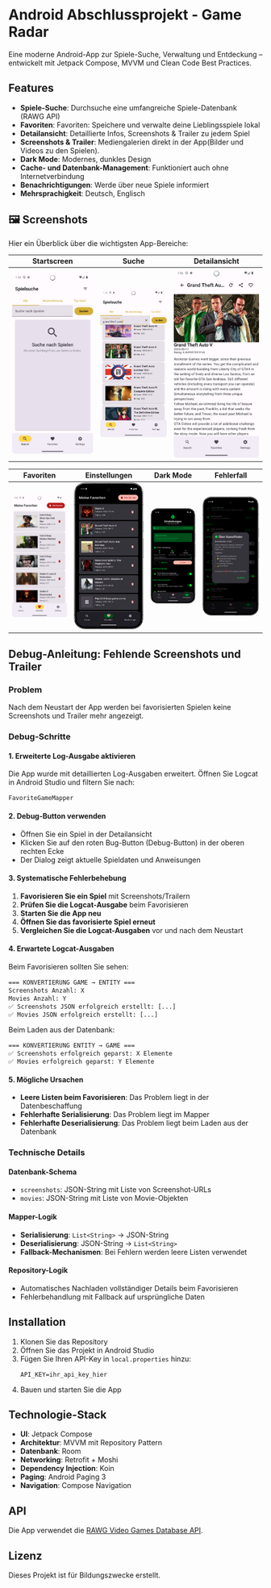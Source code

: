 # Android Abschlussprojekt - Game Radar

Eine moderne Android-App zur Spiele-Suche, Verwaltung und Entdeckung – entwickelt mit Jetpack
Compose, MVVM und Clean Code Best Practices.

## Features

- **Spiele-Suche**: Durchsuche eine umfangreiche Spiele-Datenbank (RAWG API)
- **Favoriten**: Favoriten: Speichere und verwalte deine Lieblingsspiele lokal
- **Detailansicht**: Detaillierte Infos, Screenshots & Trailer zu jedem Spiel
- **Screenshots & Trailer**: Mediengalerien direkt in der App(Bilder und Videos zu den Spielen).
- **Dark Mode**: Modernes, dunkles Design
- **Cache- und Datenbank-Management**: Funktioniert auch ohne Internetverbindung
- **Benachrichtigungen**: Werde über neue Spiele informiert
- **Mehrsprachigkeit**: Deutsch, Englisch

## 🖼️ Screenshots

Hier ein Überblick über die wichtigsten App-Bereiche:

| Startscreen               | Suche                     | Detailansicht              |
|---------------------------|---------------------------|----------------------------|
| ![Start](img/screen1.png) | ![Suche](img/screen2.png) | ![Detail](img/screen3.png) |

| Favoriten                     | Einstellungen                     | Dark Mode                     | Fehlerfall                 |
|-------------------------------|-----------------------------------|-------------------------------|----------------------------|
| ![Favoriten](img/screen4.png) | ![Einstellungen](img/screen5.png) | ![Dark Mode](img/screen6.png) | ![Fehler](img/screen7.png) |

## Debug-Anleitung: Fehlende Screenshots und Trailer

### Problem

Nach dem Neustart der App werden bei favorisierten Spielen keine Screenshots und Trailer mehr
angezeigt.

### Debug-Schritte

#### 1. Erweiterte Log-Ausgabe aktivieren

Die App wurde mit detaillierten Log-Ausgaben erweitert. Öffnen Sie Logcat in Android Studio und
filtern Sie nach:

```
FavoriteGameMapper
```

#### 2. Debug-Button verwenden

- Öffnen Sie ein Spiel in der Detailansicht
- Klicken Sie auf den roten Bug-Button (Debug-Button) in der oberen rechten Ecke
- Der Dialog zeigt aktuelle Spieldaten und Anweisungen

#### 3. Systematische Fehlerbehebung

1. **Favorisieren Sie ein Spiel** mit Screenshots/Trailern
2. **Prüfen Sie die Logcat-Ausgabe** beim Favorisieren
3. **Starten Sie die App neu**
4. **Öffnen Sie das favorisierte Spiel erneut**
5. **Vergleichen Sie die Logcat-Ausgaben** vor und nach dem Neustart

#### 4. Erwartete Logcat-Ausgaben

Beim Favorisieren sollten Sie sehen:

```
=== KONVERTIERUNG GAME → ENTITY ===
Screenshots Anzahl: X
Movies Anzahl: Y
✅ Screenshots JSON erfolgreich erstellt: [...]
✅ Movies JSON erfolgreich erstellt: [...]
```

Beim Laden aus der Datenbank:

```
=== KONVERTIERUNG ENTITY → GAME ===
✅ Screenshots erfolgreich geparst: X Elemente
✅ Movies erfolgreich geparst: Y Elemente
```

#### 5. Mögliche Ursachen

- **Leere Listen beim Favorisieren**: Das Problem liegt in der Datenbeschaffung
- **Fehlerhafte Serialisierung**: Das Problem liegt im Mapper
- **Fehlerhafte Deserialisierung**: Das Problem liegt beim Laden aus der Datenbank

### Technische Details

#### Datenbank-Schema

- `screenshots`: JSON-String mit Liste von Screenshot-URLs
- `movies`: JSON-String mit Liste von Movie-Objekten

#### Mapper-Logik

- **Serialisierung**: `List<String>` → JSON-String
- **Deserialisierung**: JSON-String → `List<String>`
- **Fallback-Mechanismen**: Bei Fehlern werden leere Listen verwendet

#### Repository-Logik

- Automatisches Nachladen vollständiger Details beim Favorisieren
- Fehlerbehandlung mit Fallback auf ursprüngliche Daten

## Installation

1. Klonen Sie das Repository
2. Öffnen Sie das Projekt in Android Studio
3. Fügen Sie Ihren API-Key in `local.properties` hinzu:
   ```
   API_KEY=ihr_api_key_hier
   ```
4. Bauen und starten Sie die App

## Technologie-Stack

- **UI**: Jetpack Compose
- **Architektur**: MVVM mit Repository Pattern
- **Datenbank**: Room
- **Networking**: Retrofit + Moshi
- **Dependency Injection**: Koin
- **Paging**: Android Paging 3
- **Navigation**: Compose Navigation

## API

Die App verwendet die [RAWG Video Games Database API](https://rawg.io/apidocs).

## Lizenz

Dieses Projekt ist für Bildungszwecke erstellt.

